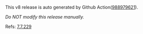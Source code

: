 This v8 release is auto generated by Github Action([988979621][2]).

_Do NOT modify this release manually._

Refs: [7.7.229][1]

[1]: https://github.com/v8/v8/tree/7.7.229
[2]: https://github.com/medns/docker-test/actions/runs/988979621
